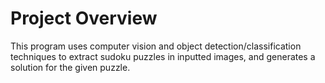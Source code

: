 # Project Overview

This program uses computer vision and object detection/classification techniques to extract sudoku puzzles in inputted images, and generates a solution for the given puzzle. 
